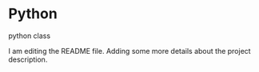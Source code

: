# Python
python class

I am editing the README file. Adding some more details about the project description. 
